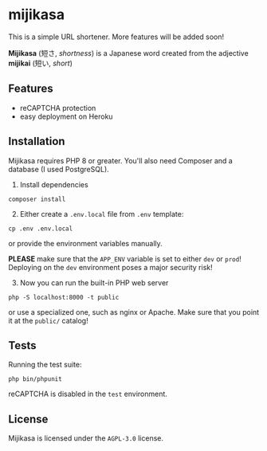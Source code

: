 # mijikasa

This is a simple URL shortener. More features will be added soon!

**Mijikasa** (短さ, *shortness*) is a Japanese word
created from the adjective **mijikai** (短い, *short*)

## Features

- reCAPTCHA protection
- easy deployment on Heroku

## Installation

Mijikasa requires PHP 8 or greater.
You'll also need Composer and a database (I used PostgreSQL).

1. Install dependencies

`composer install`

2. Either create a `.env.local` file from `.env` template:

`cp .env .env.local`

or provide the environment variables manually.

**PLEASE** make sure that the `APP_ENV` variable
is set to either `dev` or `prod`!
Deploying on the `dev` environment poses a major security risk!

3. Now you can run the built-in PHP web server

`php -S localhost:8000 -t public`

or use a specialized one, such as nginx or Apache.
Make sure that you point it at the `public/` catalog!

## Tests

Running the test suite:

`php bin/phpunit`

reCAPTCHA is disabled in the `test` environment.

## License

Mijikasa is licensed under the `AGPL-3.0` license.